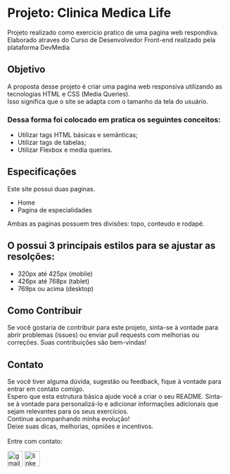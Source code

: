 <h1>Projeto: Clinica Medica Life</h1>
<p>Projeto realizado como exercicio pratico de uma pagina web respondiva.<br>
Elaborado atraves do Curso de Desenvolvedor Front-end realizado pela plataforma DevMedia</p>

<h2>Objetivo</h2>
<p>A proposta desse projeto é criar uma pagina web responsiva utilizando as tecnologias HTML e CSS (Media Queries).<br>
Isso significa que o site se adapta com o tamanho da tela do usuário.</p>

<h3> Dessa forma foi colocado em pratica os seguintes conceitos:</h3>
<ul>
    <li>Utilizar tags HTML básicas e semânticas;</li>
    <li>Utilizar tags de tabelas;</li>
    <li>Utilizar Flexbox e media queries.</li>
</ul>

<h2>Especificações</h2>
<p>Este site possui duas paginas.
<ul>
    <li>Home</li>
    <li>Pagina de especialidades</li>
</ul>

<p>Ambas as paginas possuem tres divisões: topo, conteudo e rodapé.</p>

<h2>O possui 3 principais estilos para se ajustar as resolções:</h2>
<ul>
    <li>320px até 425px (mobile)</li>
    <li>426px até 768px (tablet)</li>
    <li>769px ou acima (desktop)</li>
</ul>

<h2>Como Contribuir</h2>
<p>Se você gostaria de contribuir para este projeto, sinta-se à vontade para abrir problemas (issues) ou enviar pull requests com melhorias ou correções. Suas contribuições são bem-vindas!</p>


<h2>Contato</h2>
<p>Se você tiver alguma dúvida, sugestão ou feedback, fique à vontade para entrar em contato comigo. 
<br>
Espero que esta estrutura básica ajude você a criar o seu README. Sinta-se à vontade para personalizá-lo e adicionar informações adicionais que sejam relevantes para os seus exercícios.<br>
Continue acompanhando minha evolução!<br>
Deixe suas dicas, melhorias, opniões e incentivos.<br>
<br>
Entre com contato:<br></p>
<a href="mailto:adrianomatilde@gmail.com" target="blank"><img src="https://img.shields.io/static/v1?message=Gmail&logo=gmail&label=&color=D14836&logoColor=white&labelColor=&style=for-the-badge" height="35" alt="gmail logo"></a>
<a href="https://www.linkedin.com/in/adrianomsj/" target="blank">
  <img src="https://img.shields.io/static/v1?message=LinkedIn&logo=linkedin&label=&color=0077B5&logoColor=white&labelColor=&style=for-the-badge" height="35" alt="linkedin logo"/>
</a>
